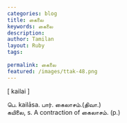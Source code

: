 ```yaml
---
categories: blog
title: கைலை
keywords: கைலை
description: 
author: Tamilan
layout: Ruby
tags: 
 
permalink: கைலை
featured: /images/ttak-48.png
---
```

  
[ kailai ]  
  
பெ. kailāsa. பார். கைலாசம்.(திவா.)  
கயிலை, s. A contraction of கைலாசம். (p.)